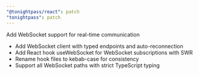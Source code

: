```yaml
---
"@tonightpass/react": patch
"tonightpass": patch
---
```


Add WebSocket support for real-time communication

- Add WebSocket client with typed endpoints and auto-reconnection
- Add React hook useWebSocket for WebSocket subscriptions with SWR
- Rename hook files to kebab-case for consistency
- Support all WebSocket paths with strict TypeScript typing

